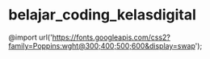 # belajar_coding_kelasdigital
@import url('https://fonts.googleapis.com/css2?family=Poppins:wght@300;400;500;600&display=swap');
